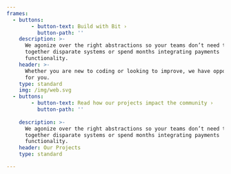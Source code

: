 ```yaml
---
frames:
  - buttons:
        - button-text: Build with Bit ›
          button-path: ''
    description: >-
      We agonize over the right abstractions so your teams don’t need to stitch
      together disparate systems or spend months integrating payments
      functionality.
    header: >-
      Whether you are new to coding or looking to improve, we have opportunities
      for you.
    type: standard
    img: /img/web.svg
  - buttons:
        - button-text: Read how our projects impact the community ›
          button-path: ''
        
    description: >-
      We agonize over the right abstractions so your teams don’t need to stitch
      together disparate systems or spend months integrating payments
      functionality.
    header: Our Projects
    type: standard

---
```


